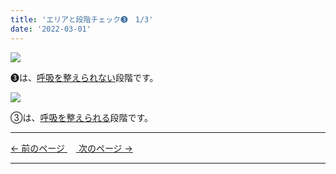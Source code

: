 ```yaml
---
title: 'エリアと段階チェック➌　1/3'
date: '2022-03-01'
---
```

![](/images/0123_1.jpg)

➌は、[呼吸を整えられない]()段階です。

![](/images/0123_2.jpg)

③は、[呼吸を整えられる]()段階です。

***
[ ← 前のページ ](/posts/012-3)　[ 次のページ → ](/posts/0123-2)
***

